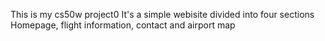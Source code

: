 This is my cs50w project0
It's a simple webisite divided into four sections
Homepage, flight information, contact and airport map
